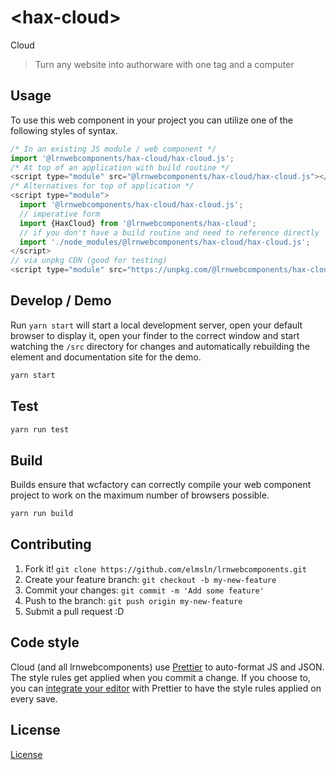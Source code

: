 # &lt;hax-cloud&gt;

Cloud
> Turn any website into authorware with one tag and a computer

## Usage
To use this web component in your project you can utilize one of the following styles of syntax.

```js
/* In an existing JS module / web component */
import '@lrnwebcomponents/hax-cloud/hax-cloud.js';
/* At top of an application with build routine */
<script type="module" src="@lrnwebcomponents/hax-cloud/hax-cloud.js"></script>
/* Alternatives for top of application */
<script type="module">
  import '@lrnwebcomponents/hax-cloud/hax-cloud.js';
  // imperative form
  import {HaxCloud} from '@lrnwebcomponents/hax-cloud';
  // if you don't have a build routine and need to reference directly
  import './node_modules/@lrnwebcomponents/hax-cloud/hax-cloud.js';
</script>
// via unpkg CDN (good for testing)
<script type="module" src="https://unpkg.com/@lrnwebcomponents/hax-cloud/hax-cloud.js"></script>
```

## Develop / Demo
Run `yarn start` will start a local development server, open your default browser to display it, open your finder to the correct window and start watching the `/src` directory for changes and automatically rebuilding the element and documentation site for the demo.
```bash
yarn start
```

## Test

```bash
yarn run test
```

## Build
Builds ensure that wcfactory can correctly compile your web component project to
work on the maximum number of browsers possible.
```bash
yarn run build
```

## Contributing

1. Fork it! `git clone https://github.com/elmsln/lrnwebcomponents.git`
2. Create your feature branch: `git checkout -b my-new-feature`
3. Commit your changes: `git commit -m 'Add some feature'`
4. Push to the branch: `git push origin my-new-feature`
5. Submit a pull request :D

## Code style

Cloud (and all lrnwebcomponents) use [Prettier][prettier] to auto-format JS and JSON.  The style rules get applied when you commit a change.  If you choose to, you can [integrate your editor][prettier-ed] with Prettier to have the style rules applied on every save.

[prettier]: https://github.com/prettier/prettier/
[prettier-ed]: https://github.com/prettier/prettier/#editor-integration
[polyserve]: https://github.com/Polymer/polyserve
[web-component-tester]: https://github.com/Polymer/web-component-tester

## License
[ License](http://opensource.org/licenses/)